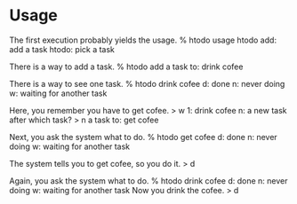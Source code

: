 Usage
=====

The first execution probably yields the usage.
    % htodo
    usage
    htodo add: add a task
    htodo:     pick a task

There is a way to add a task.
    % htodo add
    a task to: drink cofee

There is a way to see one task.
    % htodo
    drink cofee
      d: done
      n: never doing
      w: waiting for another task

Here, you remember you have to get cofee.
    > w
    1: drink cofee
    n: a new task
    after which task?
    > n
    a task to: get cofee

Next, you ask the system what to do.
    % htodo
    get cofee
      d: done
      n: never doing
      w: waiting for another task

The system tells you to get cofee, so you do it.
    > d

Again, you ask the system what to do.
    % htodo
    drink cofee
      d: done
      n: never doing
      w: waiting for another task
Now you drink the cofee.
    > d
